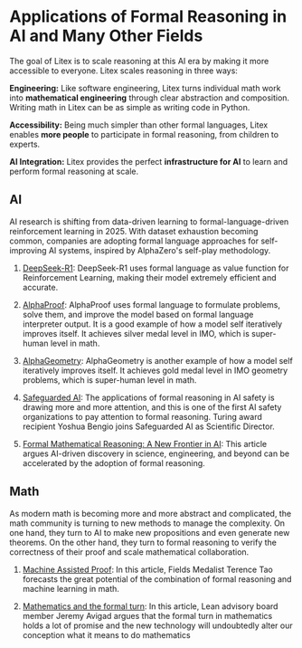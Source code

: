 # Applications of Formal Reasoning in AI and Many Other Fields

The goal of Litex is to scale reasoning at this AI era by making it more accessible to everyone. Litex scales reasoning in three ways:

**Engineering:** Like software engineering, Litex turns individual math work into **mathematical engineering** through clear abstraction and composition. Writing math in Litex can be as simple as writing code in Python.

**Accessibility:** Being much simpler than other formal languages, Litex enables **more people** to participate in formal reasoning, from children to experts.

**AI Integration:** Litex provides the perfect **infrastructure for AI** to learn and perform formal reasoning at scale.


## AI

AI research is shifting from data-driven learning to formal-language-driven reinforcement learning in 2025. With dataset exhaustion becoming common, companies are adopting formal language approaches for self-improving AI systems, inspired by AlphaZero's self-play methodology.

1. [DeepSeek-R1](https://arxiv.org/abs/2501.12948): DeepSeek-R1 uses formal language as value function for Reinforcement Learning, making their model extremely efficient and accurate.

2. [AlphaProof](https://deepmind.google/discover/blog/ai-solves-imo-problems-at-silver-medal-level/): AlphaProof uses formal language to formulate problems, solve them, and improve the model based on formal language interpreter output. It is a good example of how a model self iteratively improves itself. It achieves silver medal level in IMO, which is super-human level in math.

3. [AlphaGeometry](https://deepmind.google/discover/blog/alphageometry-an-olympiad-level-ai-system-for-geometry/): AlphaGeometry is another example of how a model self iteratively improves itself. It achieves gold medal level in IMO geometry problems, which is super-human level in math.

4. [Safeguarded AI](https://www.aria.org.uk/opportunity-spaces/mathematics-for-safe-ai/safeguarded-ai/): The applications of formal reasoning in AI safety is drawing more and more attention, and this is one of the first AI safety organizations to pay attention to formal reasoning. Turing award recipient Yoshua Bengio joins Safeguarded AI as Scientific Director.

5. [Formal Mathematical Reasoning: A New Frontier in AI](https://arxiv.org/abs/2412.16075): This article argues AI-driven discovery in science, engineering, and beyond can be accelerated by the adoption of formal reasoning.

## Math

As modern math is becoming more and more abstract and complicated, the math community is turning to new methods to manage the complexity. On one hand, they turn to AI to make new propositions and even generate new theorems. On the other hand, they turn to formal reasoning to verify the correctness of their proof and scale mathematical collaboration.

1. [Machine Assisted Proof](https://terrytao.wordpress.com/wp-content/uploads/2024/03/machine-assisted-proof-notices.pdf): In this article, Fields Medalist Terence Tao forecasts the great potential of the combination of formal reasoning and machine learning in math.

2. [Mathematics and the formal turn](https://arxiv.org/pdf/2311.00007): In this article, Lean advisory board member Jeremy Avigad argues that the formal turn in mathematics holds a lot of promise and the new technology will undoubtedly alter our conception what it means to do mathematics